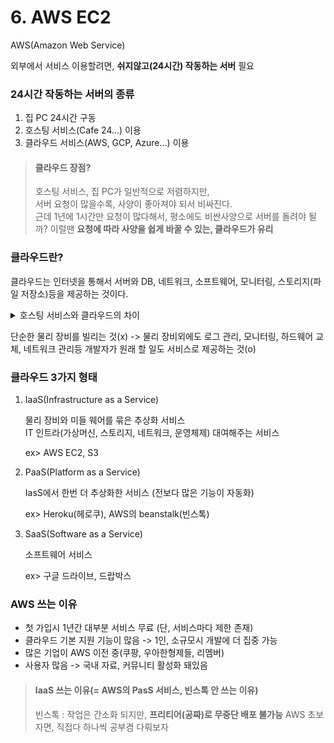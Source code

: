 # 6. AWS EC2

AWS(Amazon Web Service)

외부에서 서비스 이용할려면, **쉬지않고(24시간) 작동하는 서버** 필요  


### 24시간 작동하는 서버의 종류

1. 집 PC 24시간 구동
2. 호스팅 서비스(Cafe 24...) 이용
3. 클라우드 서비스(AWS, GCP, Azure...) 이용

> #### 클라우드 장점?
>
> 호스팅 서비스, 집 PC가 일반적으로 저렴하지만,  
> 서버 요청이 많을수록, 사양이 좋아져야 되서 비싸진다.  
> 근데 1년에 1시간만 요청이 많다해서, 평소에도 비싼사양으로 서버를 돌려야 될까?
> 이럴땐 **요청에 따라 사양을 쉽게 바꿀 수 있는, 클라우드가 유리** 


### 클라우드란?

클라우드는 인터넷을 통해서 서버와 DB, 네트워크, 소프트웨어, 모니터링, 스토리지(파일 저장소)등을 제공하는 것이다.  

<details>
<summary>호스팅 서비스와 클라우드의 차이</summary>

![image](https://user-images.githubusercontent.com/48408417/110201056-78b81b80-7ea4-11eb-9503-d17d52a08c27.png)
</details>

단순한 물리 장비를 빌리는 것(x) -> 물리 장비외에도 로그 관리, 모니터링, 하드웨어 교체, 네트워크 관리등 개발자가 원래 할 일도 서비스로 제공하는 것(o)


### 클라우드 3가지 형태

1. IaaS(Infrastructure as a Service)

    물리 장비와 미들 웨어를 묶은 추상화 서비스  
IT 인트라(가상머신, 스토리지, 네트워크, 운영체제) 대여해주는 서비스  

    ex> AWS EC2, S3

2. PaaS(Platform as a Service)

    IasS에서 한번 더 추상화한 서비스 (전보다 많은 기능이 자동화)
    
    ex> Heroku(헤로쿠), AWS의 beanstalk(빈스톡)
    
3. SaaS(Software as a Service)

    소프트웨어 서비스
    
    ex> 구글 드라이브, 드랍박스
    
    
### AWS 쓰는 이유

- 첫 가입시 1년간 대부분 서비스 무료 (단, 서비스마다 제한 존재)
- 클라우드 기본 지원 기능이 많음 -> 1인, 소규모시 개발에 더 집중 가능
- 많은 기업이 AWS 이전 중(쿠팡, 우아한형제들, 리멤버)
- 사용자 많음 -> 국내 자료, 커뮤니티 활성화 돼있음

> #### IaaS 쓰는 이유(= AWS의 PasS 서비스, 빈스톡 안 쓰는 이유)
>
> 빈스톡 : 작업은 간소화 되지만, **프리티어(공짜)로 무중단 배포 불가능**
> AWS 초보자면, 직접다 하나씩 공부겸 다뤄보자
